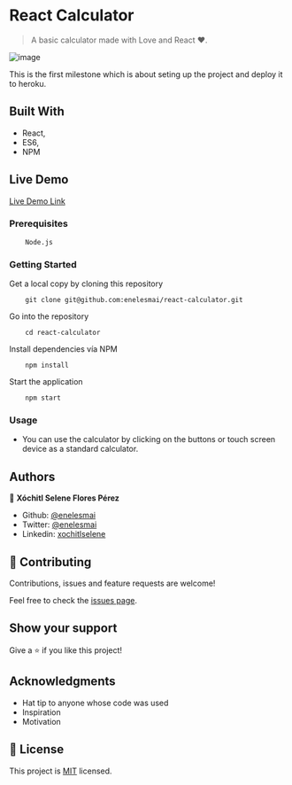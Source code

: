 # React Calculator

> A basic calculator made with Love and React ♥.

![image](https://user-images.githubusercontent.com/5160907/93145955-42e36880-f6b3-11ea-86af-970d51c2ddc4.png)

This is the first milestone which is about seting up the project and deploy it to heroku.

## Built With

- React,
- ES6,
- NPM

## Live Demo

[Live Demo Link](https://calculator-by-enelesmai.herokuapp.com/)



### Prerequisites
        Node.js
        
### Getting Started

Get a local copy by cloning this repository 

        git clone git@github.com:enelesmai/react-calculator.git

Go into the repository

        cd react-calculator

Install dependencies vía NPM 

        npm install

Start the application

        npm start

### Usage
* You can use the calculator by clicking on the buttons or touch screen device as a standard calculator.


## Authors

👤 **Xóchitl Selene Flores Pérez**

- Github: [@enelesmai](https://github.com/enelesmai)
- Twitter: [@enelesmai](https://twitter.com/enelesmai)
- Linkedin: [xochitlselene](https://linkedin.com/xochitlselene)

## 🤝 Contributing

Contributions, issues and feature requests are welcome!

Feel free to check the [issues page](issues/).

## Show your support

Give a ⭐️ if you like this project!

## Acknowledgments

- Hat tip to anyone whose code was used
- Inspiration
- Motivation

## 📝 License

This project is [MIT](lic.url) licensed.
